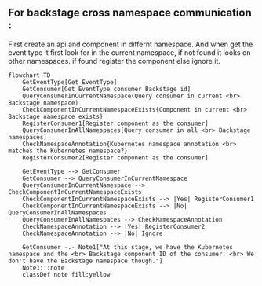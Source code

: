 
## For backstage cross namespace communication : <br> 
First create an api and component in differnt namespace. 
And when get the event type it first look for in the current namespace,
if not found it looks on other namespaces. if found register the component else ignore it.

```mermaid
flowchart TD
    GetEventType[Get EventType]
    GetConsumer[Get EventType consumer Backstage id]
    QueryConsumerInCurrentNamespace(Query consumer in current <br> Backstage namespace)
    CheckComponentInCurrentNamespaceExists{Component in current <br> Backstage namespace exists}
    RegisterConsumer1[Register component as the consumer]
    QueryConsumerInAllNamespaces[Query consumer in all <br> Backstage namespaces]
    CheckNamespaceAnnotation{Kubernetes namespace annotation <br> matches the Kubernetes namespace?}
    RegisterConsumer2[Register component as the consumer]

    GetEventType --> GetConsumer
    GetConsumer --> QueryConsumerInCurrentNamespace
    QueryConsumerInCurrentNamespace --> CheckComponentInCurrentNamespaceExists
    CheckComponentInCurrentNamespaceExists --> |Yes| RegisterConsumer1
    CheckComponentInCurrentNamespaceExists --> |No| QueryConsumerInAllNamespaces
    QueryConsumerInAllNamespaces --> CheckNamespaceAnnotation
    CheckNamespaceAnnotation --> |Yes| RegisterConsumer2
    CheckNamespaceAnnotation --> |No| Ignore

    GetConsumer -.- Note1["At this stage, we have the Kubernetes namespace and the <br> Backstage component ID of the consumer. <br> We don't have the Backstage namespace though."]
    Note1:::note
    classDef note fill:yellow
```
